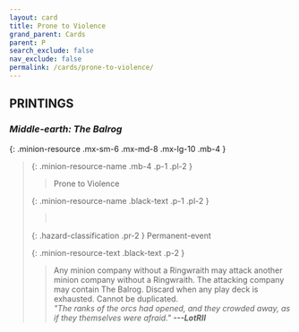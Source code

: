 ```yaml
---
layout: card
title: Prone to Violence
grand_parent: Cards
parent: P
search_exclude: false
nav_exclude: false
permalink: /cards/prone-to-violence/
---
```


## PRINTINGS


### _Middle-earth: The Balrog_

{: .minion-resource .mx-sm-6 .mx-md-8 .mx-lg-10 .mb-4 }
> {: .minion-resource-name .mb-4 .p-1 .pl-2 }
> > <div class="hazard-mp"></div>
> > <div class="card-name">Prone to Violence</div>
>
> {: .minion-resource-name .black-text .p-1 .pl-2 }
> > &nbsp;
>
> {: .hazard-classification .pr-2 }
> Permanent-event
>
> {: .minion-resource-text .black-text .p-2 }
> > Any minion company without a Ringwraith may attack another minion company without a Ringwraith. The attacking company may contain The Balrog. Discard when any play deck is exhausted. Cannot be duplicated. <br>_"The ranks of the orcs had opened, and they crowded away, as if they themselves were afraid."_ ***---&#65279;LotRII*** 
> 
